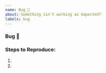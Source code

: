 ```yaml
---
name: Bug 🐞
about: Something isn't working as expected?
labels: bug
---
```


### Bug 🐞
<!-- Search existing issues to avoid duplicates. Provide detailed report. -->



### Steps to Reproduce:

1. 
2. 



<!-- If you have code sample, error messages, stack traces, please provide it. -->
<!-- Optionally think about how this could be fixed. Can you fix it and submit a PR? -->
